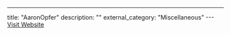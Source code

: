 ---
title: "AaronOpfer"
description: ""
external_category: "Miscellaneous"
---[Visit Website](https://github.com/AaronOpfer)

